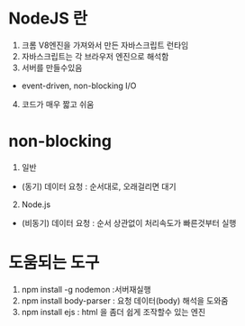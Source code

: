 # NodeJS 란
1. 크롬 V8엔진을 가져와서 만든 자바스크립트 런타임
2. 자바스크립트는 각 브라우저 엔진으로 해석함
3. 서버를 만들수있음
- event-driven, non-blocking I/O
4. 코드가 매우 짧고 쉬움

# non-blocking
1. 일반
- (동기) 데이터 요청 : 순서대로, 오래걸리면 대기
2. Node.js
- (비동기) 데이터 요청 : 순서 상관없이 처리속도가 빠른것부터 실행

# 도움되는 도구
1. npm install -g nodemon :서버재실행
2. npm install body-parser : 요청 데이터(body) 해석을 도와줌
3. npm install ejs : html 을 좀더 쉽게 조작할수 있는 엔진